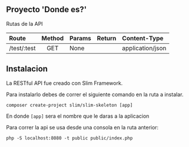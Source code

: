 ## Proyecto 'Donde es?'

Rutas de la API

| Route                                     | Method  |  Params  |  Return                   | Content-Type     |
|:------------------------------------------|:-------:|:---------|:--------------------------|:-----------------|
| /test/:test                               |  GET    | None     |                           | application/json |

## Instalacion
La RESTful API fue creado con Slim Framework.

Para instalarlo debes de correr el siguiente comando en la ruta a instalar.

    composer create-project slim/slim-skeleton [app]

En donde `[app]` sera el nombre que le daras a la aplicacion

Para correr la api se usa desde una consola en la ruta anterior:

	php -S localhost:8080 -t public public/index.php
